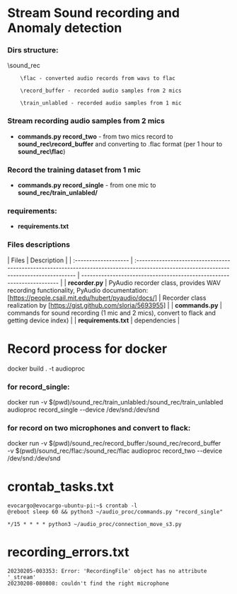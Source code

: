 # Stream Sound recording and Anomaly detection

### Dirs structure:

\sound_rec

        \flac - converted audio records from wavs to flac

        \record_buffer - recorded audio samples from 2 mics

        \train_unlabled - recorded audio samples from 1 mic

### Stream recording audio samples from 2 mics

- **commands.py record_two** - from two mics record to
  **sound_rec\record_buffer** and converting to .flac format (per 1 hour to
  **sound_rec\flac**)

### Record the training dataset from 1 mic

- **commands.py record_single** - from one mic to **sound_rec/train_unlabled/**

### requirements:

- **requirements.txt**

### Files descriptions

| Files                | Description                                                                                                                              |
| :------------------- | :--------------------------------------------------------------------------------------------------------------------------------------- | ---------------------------------------------------------------------- |
| **recorder.py**      | PyAudio recorder class, provides WAV recording functionality, PyAudio documentation: [https://people.csail.mit.edu/hubert/pyaudio/docs/] | Recorder class realization by [https://gist.github.com/sloria/5693955] |
| **commands.py**      | commands for sound recording (1 mic and 2 mics), convert to flack and getting device index)                                              |
| **requirements.txt** | dependencies                                                                                                                             |

# Record process for docker

docker build . -t audioproc

### for record_single:

docker run -v $(pwd)/sound_rec/train_unlabled:/sound_rec/train_unlabled
audioproc record_single --device /dev/snd:/dev/snd

### for record on two microphones and convert to flack:

docker run -v $(pwd)/sound_rec/record_buffer:/sound_rec/record_buffer \
-v $(pwd)/sound_rec/flac:/sound_rec/flac audioproc record_two --device /dev/snd:/dev/snd

# crontab_tasks.txt

```
evocargo@evocargo-ubuntu-pi:~$ crontab -l
@reboot sleep 60 && python3 ~/audio_proc/commands.py "record_single"

*/15 * * * * python3 ~/audio_proc/connection_move_s3.py
```

# recording_errors.txt

```
20230205-003353: Error: 'RecordingFile' object has no attribute '_stream'
20230208-080808: couldn't find the right microphone
```

